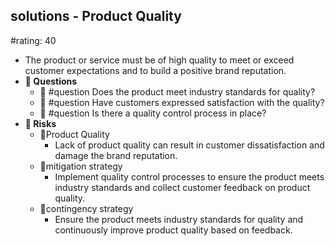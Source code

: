 ## solutions - Product Quality
#rating: 40
- The product or service must be of high quality to meet or exceed customer expectations and to build a positive brand reputation.
- **💭 Questions**
  - 💭 #question Does the product meet industry standards for quality?
  - 💭 #question Have customers expressed satisfaction with the quality?
  - 💭 #question Is there a quality control process in place?
- **🚨 Risks**
  - 🚨Product Quality
    - Lack of product quality can result in customer dissatisfaction and damage the brand reputation.
  - 🚨mitigation strategy
    - Implement quality control processes to ensure the product meets industry standards and collect customer feedback on product quality.
  - 🚨contingency strategy
    - Ensure the product meets industry standards for quality and continuously improve product quality based on feedback.


